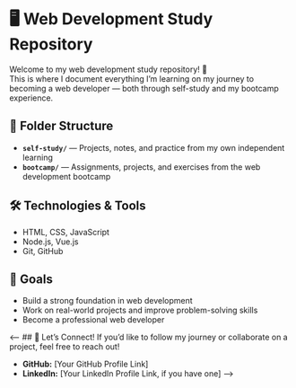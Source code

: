 # 🖥️ Web Development Study Repository

Welcome to my web development study repository! 🌱  
This is where I document everything I’m learning on my journey to becoming a web developer — both through self-study and my bootcamp experience.

## 📂 Folder Structure

- **`self-study/`** — Projects, notes, and practice from my own independent learning
- **`bootcamp/`** — Assignments, projects, and exercises from the web development bootcamp

## 🛠️ Technologies & Tools

- HTML, CSS, JavaScript
- Node.js, Vue.js
- Git, GitHub

## 🎯 Goals

- Build a strong foundation in web development
- Work on real-world projects and improve problem-solving skills
- Become a professional web developer

<-- ## 🚀 Let’s Connect!
If you’d like to follow my journey or collaborate on a project, feel free to reach out!

- **GitHub:** [Your GitHub Profile Link]
- **LinkedIn:** [Your LinkedIn Profile Link, if you have one] -->
